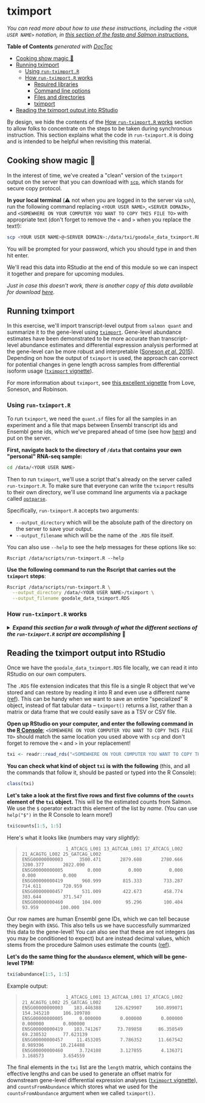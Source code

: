 # tximport

_You can read more about how to use these instructions, including the `<YOUR USER NAME>` notation, in [this section of the fastp and Salmon instructions.](https://github.com/jaclyn-taroni/2025-mdibl-fair/blob/main/instruction-material/bulk-rnaseq/01-fastp-salmon.md#how-to-use-these-directions)_

<!-- START doctoc generated TOC please keep comment here to allow auto update -->
<!-- DON'T EDIT THIS SECTION, INSTEAD RE-RUN doctoc TO UPDATE -->
**Table of Contents**  *generated with [DocToc](https://github.com/thlorenz/doctoc)*

  - [Cooking show magic 🍳](#cooking-show-magic-)
  - [Running tximport](#running-tximport)
    - [Using `run-tximport.R`](#using-run-tximportr)
    - [How `run-tximport.R` works](#how-run-tximportr-works)
      - [Required libraries](#required-libraries)
      - [Command line options](#command-line-options)
      - [Files and directories](#files-and-directories)
      - [tximport](#tximport-1)
  - [Reading the tximport output into RStudio](#reading-the-tximport-output-into-rstudio)

<!-- END doctoc generated TOC please keep comment here to allow auto update -->

By design, we hide the contents of the [How `run-tximport.R` works](#how-run-tximportr-works) section to allow folks to concentrate on the steps to be taken during synchronous instruction.
This section explains what the code in `run-tximport.R` is doing and is intended to be helpful when revisiting this material.


## Cooking show magic 🍳

In the interest of time, we've created a "clean" version of the `tximport` output on the server that you can download with [`scp`](https://en.wikipedia.org/wiki/Secure_copy_protocol), which stands for secure copy protocol.

**In your local terminal** (⚠️ not when you are logged in to the server via `ssh`), run the following command replacing `<YOUR USER NAME>`, `<SERVER DOMAIN>`, and `<SOMEWHERE ON YOUR COMPUTER YOU WANT TO COPY THIS FILE TO>` with appropriate text (don't forget to remove the `<` and `>` when you replace the text!):

```sh
scp <YOUR USER NAME>@<SERVER DOMAIN>:/data/txi/goodale_data_tximport.RDS <SOMEWHERE ON YOUR COMPUTER YOU WANT TO COPY THIS FILE TO>
```

You will be prompted for your password, which you should type in and then hit enter.

We'll read this data into RStudio at the end of this module so we can inspect it together and prepare for upcoming modules.

_Just in case this doesn't work, there is another copy of this data available for download [here](https://github.com/jaclyn-taroni/2025-mdibl-fair/raw/main/setup/bulk-rnaseq/tximport/goodale_data_tximport.RDS)._


## Running tximport

In this exercise, we'll import transcript-level output from `salmon quant` and
summarize it to the gene-level using [`tximport`](https://bioconductor.org/packages/release/bioc/html/tximport.html).
Gene-level abundance estimates have been demonstrated to be more accurate than transcript-level abundance estimates and differential expression analysis performed at the gene-level can be more robust and interpretable ([Soneson *et al.* 2015](http://dx.doi.org/10.12688/f1000research.7563.2)).
Depending on how the output of `tximport` is used, the approach can correct for potential changes in gene length across samples from differential isoform usage ([`tximport` vignette](https://bioconductor.org/packages/release/bioc/vignettes/tximport/inst/doc/tximport.html)).

For more information about `tximport`, see [this excellent vignette](https://bioconductor.org/packages/release/bioc/vignettes/tximport/inst/doc/tximport.html) from Love, Soneson, and Robinson.

### Using `run-tximport.R`

To run `tximport`, we need the `quant.sf` files for all the samples in an experiment and a file that maps between Ensembl transcript ids and Ensembl gene ids, which we've prepared ahead of time (see how [here](https://github.com/jaclyn-taroni/2025-mdibl-fair/blob/main/setup/bulk-rnaseq/scripts/prepare-tx2gene.R)) and put on the server.

**First, navigate back to the directory of `/data` that contains your own "personal" RNA-seq sample:**

```sh
cd /data/<YOUR USER NAME>
```

Then to run `tximport`, we'll use a script that's already on the server called `run-tximport.R`.
To make sure that everyone can write the `tximport` results to their own directory, we'll use command line arguments via a package called [`optparse`](https://cran.r-project.org/web/packages/optparse/index.html).

Specifically, `run-tximport.R` accepts two arguments:

* `--output_directory` which will be the absolute path of the directory on the server to save your output.
* `--output_filename` which will be the name of the `.RDS` file itself.

You can also use `--help` to see the help messages for these options like so:

```
Rscript /data/scripts/run-tximport.R --help
```

**Use the following command to run the Rscript that carries out the `tximport` steps**:

```sh
Rscript /data/scripts/run-tximport.R \
  --output_directory /data/<YOUR USER NAME>/tximport \
  --output_filename goodale_data_tximport.RDS
```

### How `run-tximport.R` works

<details>
<summary> <b><i>Expand this section for a walk through of what the different sections of the <code>run-tximport.R</code> script are accomplishing</b></i> 🚀 </summary>

Let's walk through what the different sections of the `run-tximport.R` script are accomplishing (you can view this script on GitHub [here](https://github.com/jaclyn-taroni/2025-mdibl-fair/tree/main/instruction-material/bulk-rnaseq/scripts-for-server/run-tximport.R)).

⚠️ _Do not copy and paste this R code into the command line_ ⚠️

#### Required libraries

The first thing the script does is load the required packages into the environment with `library()`.

```R
#### Required libraries --------------------------------------------------------

library(tximport)
library(optparse)
```

#### Command line options

This section is what is required for using the command line arguments via `optparse`.
`option_list` is the list of command line options we create with [`make_option()`](https://www.rdocumentation.org/packages/optparse/versions/1.6.6/topics/make_option) from `optparse`, which we parse with [`parse_args()`](https://www.rdocumentation.org/packages/optparse/versions/1.6.6/topics/parse_args).

Don't worry about this too much – the most important point is that by using a command line option in this script , rather than ["hard coding"](https://en.wikipedia.org/wiki/Hard_coding) the output directory into the code itself, everyone in the course can use it for their purposes!

```r
#### Command line options ------------------------------------------------------

option_list <- list(
  make_option(
    opt_str = "--output_directory",
    type = "character",
    default = NULL,
    help = "A directory on the server where you can save your output, e.g., /data/<your username>/tximport",
  ),
  make_option(
    opt_str = "--output_filename",
    type = "character",
    default = "goodale_data_tximport.RDS",
    help = ".RDS to be saved in the directory specified by --output_directory",
  )
)

# Parse options
opt <- parse_args(OptionParser(option_list = option_list))
```

The last step in this section tells R to report an error (which will _stop_ the script from continuing to run) if you do not specify anything to `--output_directory`.
By default `opt$output_directory` will be `NULL` (as set via `make_option()` above), so the [`stop()`](https://www.rdocumentation.org/packages/base/versions/3.6.2/topics/stop) in the [`if()`](http://applied-r.com/conditionals-in-r/#the-if-statement) statement will run if that argument is not used.

```R
# Error handling in case output directory is not specified
if (is.null(opt$output_directory)) {
  stop("You must specify where to save the tximport output with --output_directory!")
}

```

By placing this right after the command line options are parsed, we _fail early_ instead of waiting until we need to do something like write to file (which will required the output directory is specified!).
If we didn't fail early, we might waste time computing an object that we wouldn't be able to save as a file.

#### Files and directories

This code will create the directory, including parent folders (`recursive = TRUE`), specified by `--output_directory`.
Steps like this prevent the scripts from failing to write the output file in case someone forgot to create the directory ahead of time.

```r
#### Files & directories -------------------------------------------------------

# Create the output directory if it doesn't exist yet
dir.create(opt$output_directory, showWarnings = FALSE, recursive = TRUE)

```

We next save the full filename, complete with path, to a variable called `txi_file`.
[`file.path()`](https://www.rdocumentation.org/packages/base/versions/3.6.2/topics/file.path) allows us to "paste" together the directory specified with `--output_directory` and the filename specified with `--output_filename`.

```r
# Set up output file path from options
txi_file <- file.path(opt$output_directory, opt$output_filename)
```

We need _everyone's_ "personal" Salmon quantification files to use `tximport`.
So, we'll list all the files in `/data` with the pattern `"quant.sf"` and assign their full paths to `salmon_files`.

```r
# List all quant files that folks processed
salmon_files <- list.files(path = "/data",
                           pattern = "quant.sf",
                           full.names = TRUE,
                           recursive = TRUE)

```

Then, just in case there are any _other_ `quant.sf` files on the server in `/data`, we'll filter to only the relevant files by detecting the pattern `workshop-*` in the file paths (`*` is a wildcard).

```r

# Make sure these are files in "personal" data directories
# Which are in `/data/workshop-*`
salmon_files <- salmon_files[grep("workshop-*", salmon_files)]

```

In the instructions for Salmon, everyone was asked to save their Salmon output in `/data/<USER NAME>/salmon/<SAMPLE IDENTIFIER>`.
The `quant.sf` will be in the `<SAMPLE IDENTIFIER>` directory, so the fifth element when we split by forward slashes (`/`) should be the sample identifier.

```r
# The sample identifier *should* always be the directory that contains the
# quant.sf file
split_salmon_paths <- strsplit(salmon_files, .Platform$file.sep)
sample_identifiers <- unlist(lapply(split_salmon_paths, function (x) x[[5]]))

# In case folks have the same starting set of samples, we need to make these IDs
# unique with `make.names()`.
# In an ideal scenario, we'd handle any duplicates, too. We have a clean
# version of this data to be used with exploratory data analysis and edgeR, so
# we'll keep it simple for this exercise.
names(salmon_files) <- make.names(sample_identifiers, unique = TRUE)
```

In addition to the `quant.sf` files, `tximport()` requires that you provide it with a data frame with 2 columns: the first column should include transcript identifiers that match what you used with Salmon (typically Ensembl transcript IDs) and the second should include gene identifiers you wish to summarize to (typically Ensembl gene IDs).
We prepped that ahead of time and saved it as `/data/index/Homo_sapiens/Homo_sapiens_Ensembl_v103_tx2gene.tsv` on the server.

```r
# Transcript to gene mapping (tx2gene) required for tximport step
tx2gene_file <- file.path("/data", "index", "Homo_sapiens",
                          "Homo_sapiens_Ensembl_v103_tx2gene.tsv")
```

#### tximport

We read in the transcript-to-gene tab-separated values file with `read.table()`.

```r
#### tximport ------------------------------------------------------------------

# Read in tx2gene TSV
tx2gene_df <- read.table(tx2gene_file, header = TRUE, sep = "\t")
```

If we were to look at the first few rows of `tx2gene_df` (using `head()`), here's what we would see:

>```r
> head(tx2gene_df)
># A tibble: 6 x 2
>  tx_id           gene_id
>  <chr>           <chr>
> 1 ENST00000387314 ENSG00000210049
> 2 ENST00000389680 ENSG00000211459
> 3 ENST00000387342 ENSG00000210077
> 4 ENST00000387347 ENSG00000210082
> 5 ENST00000612848 ENSG00000276345
> 6 ENST00000386347 ENSG00000209082
> ```

Now we pass all of the paths to the quantification files and the transcript-to-gene data frame to `tximport()`, which will import all of the quant files and summarize the values to the gene-level by default.
We use `countsFromAbundance = "no"` (the default) to import the estimated counts from Salmon.

Above, you may have noticed that `tx2gene_df` uses identifiers that don't include [Ensembl version information](https://useast.ensembl.org/Help/Faq?id=488).
Version numbers follow a period (`.`) at the end of the identifier.
For example, the second version of a human Ensembl transcript ID follows this pattern: `ENSTXXXXXXXXXX.2`.
The `quant.sf` files _do_ have version numbers, so we need to set `ignoreTxVersion = TRUE` for this to work!

```r
# tximport step
txi <- tximport(salmon_files,
                type = "salmon",
                tx2gene = tx2gene_df,
                countsFromAbundance = "no",
                ignoreTxVersion = TRUE)
```

Finally, we write to an RDS file with `saveRDS()`.
Recall that `txi_file` is created by "pasting" together the directory specified with `--output_directory` and the filename specified with `--output_filename`.

```r
# Save the tximport data as an RDS
saveRDS(txi, txi_file)
```

RDS is a special file format that we will cover in more detail below!

</details>


## Reading the tximport output into RStudio

Once we have the `goodale_data_tximport.RDS` file locally, we can read it into RStudio on our own computers.

The `.RDS` file extension indicates that this file is a single R object that we've stored and can restore by reading it into R and even use a different name ([ref](https://stat.ethz.ch/R-manual/R-devel/library/base/html/readRDS.html)).
This can be handy when we want to save an entire "specialized" R object, instead of flat tabular data – `tximport()` returns a _list_, rather than a matrix or data frame that we could easily save as a TSV or CSV file.

**Open up RStudio on your computer, and enter the following command in the [R Console](https://raw.githubusercontent.com/AlexsLemonade/training-modules/master/intro-to-R-tidyverse/screenshots/01-console.png)**; `<SOMEWHERE ON YOUR COMPUTER YOU WANT TO COPY THIS FILE TO>` should match the same location you used above with `scp` and don't forget to remove the `<` and `>` in your replacement!

```r
txi <- readr::read_rds("<SOMEWHERE ON YOUR COMPUTER YOU WANT TO COPY THIS FILE TO>")
```

**You can check what kind of object `txi` is with the following** (this, and all the commands that follow it, should be pasted or typed into the R Console):

```r
class(txi)
```

**Let's take a look at the first five rows and first five columns of the `counts` element of the `txi` object.**
This will be the estimated counts from Salmon.
We use the `$` operator extract this element of the list by _name_.
(You can use `help("$")` in the R Console to learn more!)

```r
txi$counts[1:5, 1:5]
```

Here's what it looks like (numbers may vary _slightly_):

> ```
>                 1_ATCACG_L001 13_AGTCAA_L001 17_ATCACG_L002 21_ACAGTG_L002 25_GATCAG_L002
> ENSG00000000003      3500.471       2879.608       2780.666       3200.377       2022.090
> ENSG00000000005         0.000          0.000          0.000          0.000          0.000
> ENSG00000000419       960.999        815.333        733.287        714.611        720.959
> ENSG00000000457       531.009        422.673        458.774        383.644        371.547
> ENSG00000000460       104.000         95.296        100.404         93.959        100.000
> ```

Our row names are human Ensembl gene IDs, which we can tell because they begin with `ENSG`.
This also tells us we have successfully summarized this data to the gene-level!
You can also see that these are not integers (as you may be conditioned to expect) but are instead decimal values, which stems from the procedure Salmon uses estimate the counts ([ref](https://github.com/COMBINE-lab/salmon/issues/437#issuecomment-751190682)).

**Let's do the same thing for the `abundance` element, which will be gene-level TPM:**

```r
txi$abundance[1:5, 1:5]
```

Example output:

>```
>                 1_ATCACG_L001 13_AGTCAA_L001 17_ATCACG_L002 21_ACAGTG_L002 25_GATCAG_L002
> ENSG00000000003    183.446388     126.629907     160.899071     154.345210     106.109780
> ENSG00000000005      0.000000       0.000000       0.000000       0.000000       0.000000
> ENSG00000000419    103.741267      73.789858      86.350549      69.230532      77.623139
> ENSG00000000457     11.453205       7.786352      11.667542       8.989396      10.214488
> ENSG00000000460      3.724108       3.127855       4.136371       3.168573       3.654559
> ```

The final elements in the `txi` list are the `length` matrix, which contains the effective lengths and can be used to generate an offset matrix for downstream gene-level differential expression analyses ([`tximport` vignette](https://bioconductor.org/packages/devel/bioc/vignettes/tximport/inst/doc/tximport.html#Salmon)), and `countsFromAbundance` which stores what  we used for the `countsFromAbundance` argument when we called `tximport()`.
